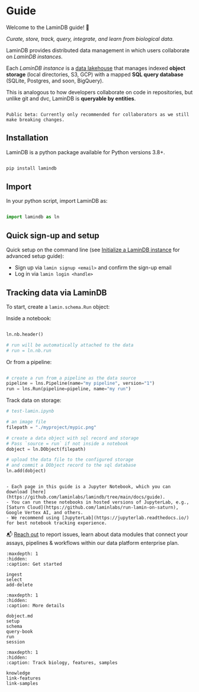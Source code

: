 # Guide

Welcome to the LaminDB guide! 👋

_Curate, store, track, query, integrate, and learn from biological data._

LaminDB provides distributed data management in which users collaborate on _LaminDB instances_.

Each _LaminDB instance_ is a [data lakehouse](https://www.databricks.com/glossary/data-lakehouse) that manages indexed **object storage** (local directories, S3, GCP) with a mapped **SQL query database** (SQLite, Postgres, and soon, BigQuery).

This is analogous to how developers collaborate on code in repositories, but unlike git and dvc, LaminDB is **queryable by entities**.

```{warning}

Public beta: Currently only recommended for collaborators as we still make breaking changes.

```

## Installation

LaminDB is a python package available for Python versions 3.8+.

```bash

pip install lamindb
```

## Import

In your python script, import LaminDB as:

```python

import lamindb as ln
```

## Quick sign-up and setup

Quick setup on the command line (see [Initialize a LaminDB instance](https://lamin.ai/docs/guide/setup) for advanced setup guide):

- Sign up via `lamin signup <email>` and confirm the sign-up email
- Log in via `lamin login <handle>`

## Tracking data via LaminDB

To start, create a `lamin.schema.Run` object:

Inside a notebook:

```python

ln.nb.header()

# run will be automatically attached to the data
# run = ln.nb.run
```

Or from a pipeline:

```python

# create a run from a pipeline as the data source
pipeline = lns.Pipeline(name="my pipeline", version="1")
run = lns.Run(pipeline=pipeline, name="my run")
```

Track data on storage:

```python
# test-lamin.ipynb

# an image file
filepath = "./myproject/mypic.png"

# create a data object with sql record and storage
# Pass `source = run` if not inside a notebook
dobject = ln.DObject(filepath)

# upload the data file to the configured storage
# and commit a DObject record to the sql database
ln.add(dobject)
```

```{tip}

- Each page in this guide is a Jupyter Notebook, which you can download [here](https://github.com/laminlabs/lamindb/tree/main/docs/guide).
- You can run these notebooks in hosted versions of JupyterLab, e.g., [Saturn Cloud](https://github.com/laminlabs/run-lamin-on-saturn), Google Vertex AI, and others.
- We recommend using [JupyterLab](https://jupyterlab.readthedocs.io/) for best notebook tracking experience.

```

📬 [Reach out](https://lamin.ai/contact) to report issues, learn about data modules that connect your assays, pipelines & workflows within our data platform enterprise plan.

```{toctree}
:maxdepth: 1
:hidden:
:caption: Get started

ingest
select
add-delete
```

```{toctree}
:maxdepth: 1
:hidden:
:caption: More details

dobject.md
setup
schema
query-book
run
session
```

```{toctree}
:maxdepth: 1
:hidden:
:caption: Track biology, features, samples

knowledge
link-features
link-samples
```
